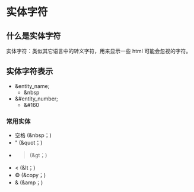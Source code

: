 # 实体字符

## 什么是实体字符

实体字符：类似其它语言中的转义字符，用来显示一些 html 可能会忽视的字符。

## 实体字符表示

- &entity_name;
  - &nbsp
- &#entity_number;
  - &#160

### 常用实体

- 空格 (&nbsp；)
- " (&quot；)
- > (&gt；)
- < (&lt；)
- &copy; (&copy；)
- & (&amp；)

